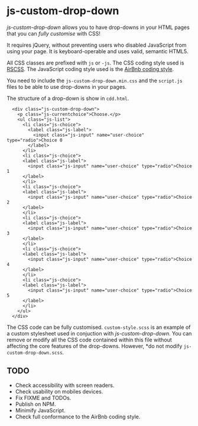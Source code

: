 # js-custom-drop-down
*js-custom-drop-down* allows you to have drop-downs in your HTML pages that you
can *fully customise* with CSS!

It requires jQuery, without preventing users who disabled JavaScript from using 
your page. It is keyboard-operable and uses valid, semantic HTML5.

All CSS classes are prefixed with `js` or `-js`. The CSS coding style used is 
[RSCSS](http://rscss.io/). The JavaScript coding style used is the 
[AirBnb coding style](https://github.com/airbnb/javascript).

You need to include the `js-custom-drop-down.min.css` and the `script.js` files 
to be able to use drop-downs in your pages.

The structure of a drop-down is show in `cdd.html`.
~~~~
  <div class="js-custom-drop-down">
    <p class="js-currentchoice">Choose.</p>
    <ul class="js-list">
      <li class="js-choice">
        <label class="js-label">
          <input class="js-input" name="user-choice" type="radio">Choice 0
        </label>
      </li>
      <li class="js-choice">
      <label class="js-label">
        <input class="js-input" name="user-choice" type="radio">Choice 1
      </label>
      </li>
      <li class="js-choice">
      <label class="js-label">
        <input class="js-input" name="user-choice" type="radio">Choice 2
      </label>
      </li>
      <li class="js-choice">
      <label class="js-label">
        <input class="js-input" name="user-choice" type="radio">Choice 3
      </label>
      </li>
      <li class="js-choice">
      <label class="js-label">
        <input class="js-input" name="user-choice" type="radio">Choice 4
      </label>
      </li>
      <li class="js-choice">
      <label class="js-label">
        <input class="js-input" name="user-choice" type="radio">Choice 5 
      </label>
      </li>
    </ul>
  </div>
~~~~

The CSS code can be fully customised. `custom-style.scss` is an example of a 
custom stylesheet used in conjuction with *js-custom-drop-down*. You can remove 
or modify all the CSS code contained within this file without affecting the core
features of the drop-downs. However, *do not modify `js-custom-drop-down.scss`.

## TODO
 * Check accessibility with screen readers.
 * Check usability on mobiles devices.
 * Fix FIXME and TODOs.
 * Publish on NPM.
 * Minimify JavaScript.
 * Check full conformance to the AirBnb coding style.